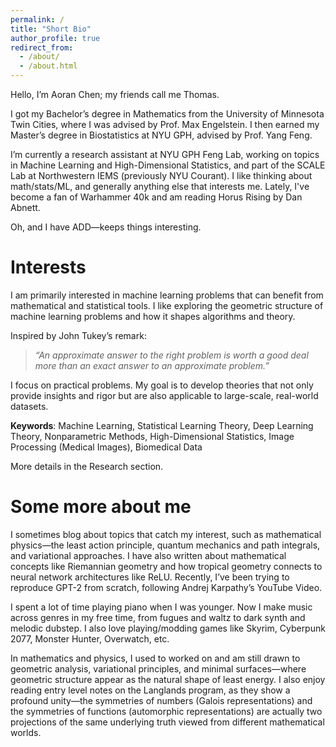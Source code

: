 ```yaml
---
permalink: /
title: "Short Bio"
author_profile: true
redirect_from: 
  - /about/
  - /about.html
---
```

Hello, I’m Aoran Chen; my friends call me Thomas.  

I got my Bachelor’s degree in Mathematics from the University of Minnesota Twin Cities, where I was advised by Prof. Max Engelstein. I then earned my Master’s degree in Biostatistics at NYU GPH, advised by Prof. Yang Feng.  

I’m currently a research assistant at NYU GPH Feng Lab, working on topics in Machine Learning and High-Dimensional Statistics, and part of the SCALE Lab at Northwestern IEMS (previously NYU Courant). I like thinking about math/stats/ML, and generally anything else that interests me. Lately, I've become a fan of Warhammer 40k and am reading Horus Rising by Dan Abnett. 

Oh, and I have ADD—keeps things interesting.  


Interests
======
I am primarily interested in machine learning problems that can benefit from mathematical and statistical tools. I like exploring the geometric structure of machine learning problems and how it shapes algorithms and theory.

Inspired by John Tukey’s remark:

> *“An approximate answer to the right problem is worth a good deal more than an exact answer to an approximate problem.”*

I focus on practical problems. My goal is to develop theories that not only provide insights and rigor but are also applicable to large-scale, real-world datasets.

**Keywords**: Machine Learning, Statistical Learning Theory, Deep Learning Theory, Nonparametric Methods, High-Dimensional Statistics, Image Processing (Medical Images), Biomedical Data

More details in the Research section.

Some more about me
======
I sometimes blog about topics that catch my interest, such as mathematical physics—the least action principle, quantum mechanics and path integrals, and variational approaches. I have also written about mathematical concepts like Riemannian geometry and how tropical geometry connects to neural network architectures like ReLU. Recently, I’ve been trying to reproduce GPT-2 from scratch, following Andrej Karpathy’s YouTube Video.

I spent a lot of time playing piano when I was younger. Now I make music across genres in my free time, from fugues and waltz to dark synth and melodic dubstep. I also love playing/modding games like Skyrim, Cyberpunk 2077, Monster Hunter, Overwatch, etc. 

In mathematics and physics, I used to worked on and am still drawn to geometric analysis, variational principles, and minimal surfaces—where geometric structure appear as the natural shape of least energy. I also enjoy reading entry level notes on the Langlands program, as they show a profound unity—the symmetries of numbers (Galois representations) and the symmetries of functions (automorphic representations) are actually two projections of the same underlying truth viewed from different mathematical worlds.

